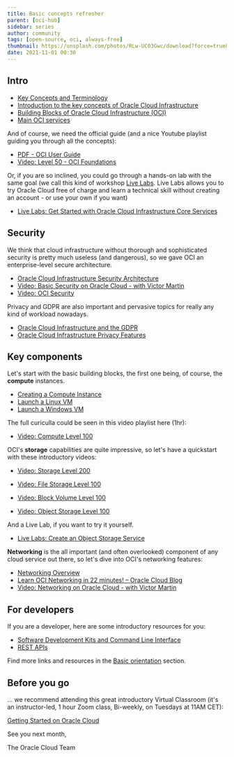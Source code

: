 ```yaml
---
title: Basic concepts refresher
parent: [oci-hub]
sidebar: series
author: community
tags: [open-source, oci, always-free]
thumbnail: https://unsplash.com/photos/RLw-UC03Gwc/download?force=true&w=1920
date: 2021-11-01 00:30
---
```


## Intro

- [Key Concepts and Terminology](https://docs.oracle.com/en-us/iaas/Content/GSG/Concepts/concepts.htm)
- [Introduction to the key concepts of Oracle Cloud Infrastructure](https://blogs.oracle.com/developers/introduction-to-the-key-concepts-of-oracle-cloud-infrastructure)
- [Building Blocks of Oracle Cloud Infrastructure (OCI)](https://krrai77.medium.com/building-blocks-of-oracle-cloud-infrastructure-oci-753b07599e7b)
- [Main OCI services](https://docs.oracle.com/en-us/iaas/Content/GSG/Concepts/baremetalintro.htm)

And of course, we need the official guide (and a nice Youtube playlist guiding you through all the concepts):

- [PDF - OCI User Guide](https://docs.cloud.oracle.com/iaas/pdf/ug/OCI_User_Guide.pdf)
- [Video: Level 50 - OCI Foundations](https://www.youtube.com/playlist?list=PLKCk3OyNwIzuHYigVbdtDOZOfChcotfj2)

Or, if you are so inclined, you could go through a hands-on lab with the same goal (we call this kind of workshop [Live Labs](https://apexapps.oracle.com/pls/apex/dbpm/r/livelabs/home). Live Labs allows you to try Oracle Cloud free of charge and learn a technical skill without creating an account - or use your own if you want)

- [Live Labs: Get Started with Oracle Cloud Infrastructure Core Services](https://apexapps.oracle.com/pls/apex/dbpm/r/livelabs/view-workshop?wid=648&session=101797632958623)

## Security

We think that cloud infrastructure without thorough and sophisticated security is pretty much useless (and dangerous), so we gave OCI an enterprise-level secure architecture.

- [Oracle Cloud Infrastructure Security Architecture](https://www.oracle.com/a/ocom/docs/oracle-cloud-infrastructure-security-architecture.pdf)
- [Video: Basic Security on Oracle Cloud - with Victor Martin](https://www.youtube.com/watch?v=AkS16-8lGok&t=260s)
- [Video: OCI Security](https://www.youtube.com/playlist?list=PLKCk3OyNwIzs89fq8VzaM6cFIIsvlAIRH)

Privacy and GDPR are also important and pervasive topics for really any kind of workload nowadays.

- [Oracle Cloud Infrastructure and the GDPR](https://docs.oracle.com/en-us/iaas/Content/Resources/Assets/whitepapers/oci-gdpr.pdf)
- [Oracle Cloud Infrastructure Privacy Features](https://docs.oracle.com/en-us/iaas/Content/Resources/Assets/whitepapers/oci-privacy-features.pdf)

## Key components

Let's start with the basic building blocks, the first one being, of course, the **compute** instances.  

- [Creating a Compute Instance](https://enabling-cloud.github.io/oci-learning/manual/CreatingComputeInstance.html)
- [Launch a Linux VM](https://docs.oracle.com/en-us/iaas/Content/GSG/Reference/overviewworkflow.htm#Tutorial__Launching_Your_First_Linux_Instance)
- [Launch a Windows VM](https://docs.oracle.com/en-us/iaas/Content/GSG/Reference/overviewworkflowforWindows.htm#Tutorial__Launching_Your_First_Windows_Instance)

The full curiculla could be seen in this video playlist here (1hr):
- [Video: Compute Level 100](https://www.youtube.com/playlist?list=PLKCk3OyNwIzsAjIaUaVsKdXcfBOy6LASv)

OCI's **storage** capabilities are quite impressive, so let's have a quickstart with these introductory videos:

- [Video: Storage Level 200](https://www.youtube.com/playlist?list=PLKCk3OyNwIzs00n96XRb9VOg06GCiPATf)

- [Video: File Storage Level 100](https://www.youtube.com/playlist?list=PLKCk3OyNwIzuj1RV5J4AIKpCSPyy2gDTA)
- [Video: Block Volume Level 100](https://www.youtube.com/playlist?list=PLKCk3OyNwIzu51FKMda4X405oK-eIA5uo)
- [Video: Object Storage Level 100](https://www.youtube.com/playlist?list=PLKCk3OyNwIzu7zNtt_w1dXFOUbAjheMeo)

And a Live Lab, if you want to try it yourself.
- [Live Labs: Create an Object Storage Service](https://apexapps.oracle.com/pls/apex/dbpm/r/livelabs/view-workshop?wid=655&session=101797632958623)

**Networking** is the all important (and often overlooked) component of any cloud service out there, so let's dive into OCI's networking features:

- [Networking Overview](https://docs.oracle.com/en-us/iaas/Content/Network/Concepts/overview.htm)
- [Learn OCI Networking in 22 minutes! – Oracle Cloud Blog](https://www.google.com/url?sa=t&rct=j&q=&esrc=s&source=web&cd=&cad=rja&uact=8&ved=2ahUKEwi9idHay77uAhUil4sKHSVpD_cQFjAGegQIARAC&url=https%3A%2F%2Fwww.oc-blog.com%2F2020%2F05%2F12%2Fawesome-oci-networking-in-the-cloud-youtube-series%2F&usg=AOvVaw2jpEujJXj1VB4GtKQm3DB8)
- [Video: Networking on Oracle Cloud - with Victor Martin](https://www.youtube.com/watch?v=_8JoT0-E1Bo&t=55s)

## For developers

If you are a developer, here are some introductory resources for you:

- [Software Development Kits and Command Line Interface](https://docs.oracle.com/en-us/iaas/Content/API/Concepts/sdks.htm#Software_Development_Kits_and_Command_Line_Interface)
- [REST APIs](https://docs.oracle.com/en-us/iaas/Content/API/Concepts/devcloudshellintro.htm#Cloud_Shell)

Find more links and resources in the [Basic orientation](../complexity/basic-orientation.html) section.

## Before you go

... we recommend attending this great introductory Virtual Classroom (it's an instructor-led, 1 hour Zoom class, Bi-weekly, on Tuesdays at 11AM CET):

[Getting Started on Oracle Cloud](https://oracle.zoom.us/webinar/register/WN_Y3oGp0TqSc-IRKPQl5zi3g)




See you next month,

The Oracle Cloud Team
